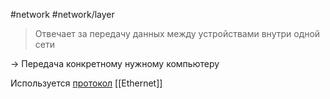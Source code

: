#network #network/layer 

> Отвечает за передачу данных между устройствами внутри одной сети

→ Передача конкретному нужному компьютеру

Используется [протокол](Протокол) [[Ethernet]]
